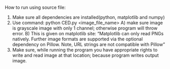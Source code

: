 How to run using source file:
1. Make sure all dependencies are installed(python, matplotlib and numpy)
2. Use command: python CED.py <image_file_name>
A) make sure image is grayscale image with only 1 channel; otherwise program will throw
error.
B) This is given on matplotlib site: “Matplotlib can only read PNGs natively. Further image
formats are supported via the optional dependency on Pillow. Note, URL strings are not
compatible with Pillow”
3. Make sure, while running the program you have appropriate rights to write and read image
at that location; because program writes output image.
